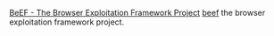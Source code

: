 
[BeEF - The Browser Exploitation Framework Project](https://beefproject.com)
[beef](https://github.com/beefproject/beef)
the browser exploitation framework project.
